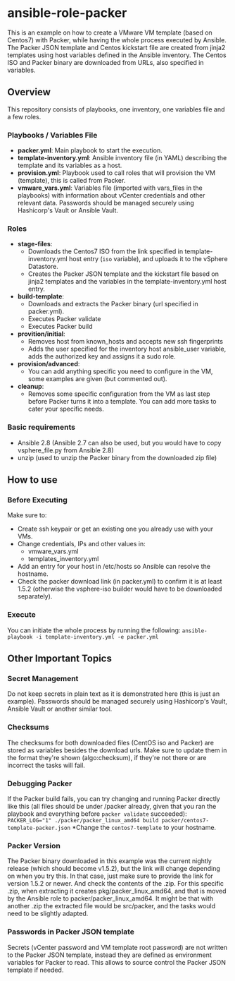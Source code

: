 # ansible-role-packer
This is an example on how to create a VMware VM template (based on Centos7) with Packer, while having the whole process executed by Ansible. The Packer JSON template and Centos kickstart file are created from jinja2 templates using host variables defined in the Ansible inventory. The Centos ISO and Packer binary are downloaded from URLs, also specified in variables.

## Overview
This repository consists of playbooks, one inventory, one variables file and a few roles.

### Playbooks / Variables File
* **packer.yml**: Main playbook to start the execution.
* **template-inventory.yml**: Ansible inventory file (in YAML) describing the template and its variables as a host.
* **provision.yml**: Playbook used to call roles that will provision the VM (template), this is called from Packer.
* **vmware_vars.yml**: Variables file (imported with vars_files in the playbooks) with information about vCenter credentials and other relevant data. Passwords should be managed securely using Hashicorp's Vault or Ansible Vault.

### Roles
* **stage-files**: 
    * Downloads the Centos7 ISO from the link specified in template-inventory.yml host entry (`iso` variable), and uploads it to the vSphere Datastore.
    * Creates the Packer JSON template and the kickstart file based on jinja2 templates and the variables in the template-inventory.yml host entry.
* **build-template**:
    * Downloads and extracts the Packer binary (url specified in packer.yml).
    * Executes Packer validate
    * Executes Packer build
* **provition/initial**:
    * Removes host from known_hosts and accepts new ssh fingerprints
    * Adds the user specified for the inventory host ansible_user variable, adds the authorized key and assigns it a sudo role.
* **provision/advanced**:
    * You can add anything specific you need to configure in the VM, some examples are given (but commented out).
* **cleanup**:
    * Removes some specific configuration from the VM as last step before Packer turns it into a template. You can add more tasks to cater your specific needs.

### Basic requirements
* Ansible 2.8 (Ansible 2.7 can also be used, but you would have to copy vsphere_file.py from Ansible 2.8)
* unzip (used to unzip the Packer binary from the downloaded zip file)

## How to use

### Before Executing
Make sure to:
* Create ssh keypair or get an existing one you already use with your VMs.
* Change credentials, IPs and other values in:
    * vmware_vars.yml
    * templates_inventory.yml
* Add an entry for your host in /etc/hosts so Ansible can resolve the hostname.
* Check the packer download link (in packer.yml) to confirm it is at least 1.5.2 (otherwise the vsphere-iso builder would have to be downloaded separately).

### Execute
You can initiate the whole process by running the following:
`ansible-playbook -i template-inventory.yml -e packer.yml`

## Other Important Topics

### Secret Management
Do not keep secrets in plain text as it is demonstrated here (this is just an example). Passwords should be managed securely using Hashicorp's Vault, Ansible Vault or another similar tool. 

### Checksums
The checksums for both downloaded files (CentOS iso and Packer) are stored as variables besides the download urls. Make sure to update them in the format they're shown (algo:checksum), if they're not there or are incorrect the tasks will fail.

### Debugging Packer
If the Packer build fails, you can try changing and running Packer directly like this (all files should be under /packer already, given that you ran the playbook and everything before `packer validate` succeeded):
`PACKER_LOG="1" ./packer/packer_linux_amd64 build packer/centos7-template-packer.json`
*Change the `centos7-template` to your hostname.

### Packer Version
The Packer binary downloaded in this example was the current nightly release (which should become v1.5.2), but the link will change depending on when you try this. In that case, just make sure to provide the link for version 1.5.2 or newer. And check the contents of the .zip. For this specific .zip, when extracting it creates pkg/packer_linux_amd64, and that is moved by the Ansible role to packer/packer_linux_amd64. It might be that with another .zip the extracted file would be src/packer, and the tasks would need to be slightly adapted.

### Passwords in Packer JSON template
Secrets (vCenter password and VM template root password) are not written to the Packer JSON template, instead they are defined as environment variables for Packer to read. This allows to source control the Packer JSON template if needed.
